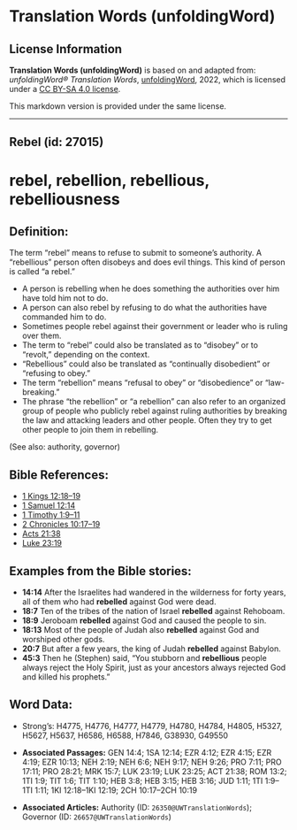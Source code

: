 # Translation Words (unfoldingWord)

## License Information

**Translation Words (unfoldingWord)** is based on and adapted from: _unfoldingWord® Translation Words_, [unfoldingWord](https://unfoldingword.org/utw), 2022, which is licensed under a [CC BY-SA 4.0 license](https://creativecommons.org/licenses/by-sa/4.0/legalcode.en).

This markdown version is provided under the same license.



--------------------------------

## Rebel (id: 27015)

rebel, rebellion, rebellious, rebelliousness
============================================

Definition:
-----------

The term “rebel” means to refuse to submit to someone’s authority. A “rebellious” person often disobeys and does evil things. This kind of person is called “a rebel.”

* A person is rebelling when he does something the authorities over him have told him not to do.
* A person can also rebel by refusing to do what the authorities have commanded him to do.
* Sometimes people rebel against their government or leader who is ruling over them.
* The term to “rebel” could also be translated as to “disobey” or to “revolt,” depending on the context.
* “Rebellious” could also be translated as “continually disobedient” or “refusing to obey.”
* The term “rebellion” means “refusal to obey” or “disobedience” or “law\-breaking.”
* The phrase “the rebellion” or “a rebellion” can also refer to an organized group of people who publicly rebel against ruling authorities by breaking the law and attacking leaders and other people. Often they try to get other people to join them in rebelling.

(See also: authority, governor)

Bible References:
-----------------

* [1 Kings 12:18–19](https://ref.ly/1Kgs12:18-1Kgs12:19)
* [1 Samuel 12:14](https://ref.ly/1Sam12:14)
* [1 Timothy 1:9–11](https://ref.ly/1Tim1:9-1Tim1:11)
* [2 Chronicles 10:17–19](https://ref.ly/2Chr10:17-2Chr10:19)
* [Acts 21:38](https://ref.ly/Acts21:38)
* [Luke 23:19](https://ref.ly/Luke23:19)

Examples from the Bible stories:
--------------------------------

* **14:14** After the Israelites had wandered in the wilderness for forty years, all of them who had **rebelled** against God were dead.
* **18:7** Ten of the tribes of the nation of Israel **rebelled** against Rehoboam.
* **18:9** Jeroboam **rebelled** against God and caused the people to sin.
* **18:13** Most of the people of Judah also **rebelled** against God and worshiped other gods.
* **20:7** But after a few years, the king of Judah **rebelled** against Babylon.
* **45:3** Then he (Stephen) said, “You stubborn and **rebellious** people always reject the Holy Spirit, just as your ancestors always rejected God and killed his prophets.”

Word Data:
----------

* Strong’s: H4775, H4776, H4777, H4779, H4780, H4784, H4805, H5327, H5627, H5637, H6586, H6588, H7846, G38930, G49550

* **Associated Passages:** GEN 14:4; 1SA 12:14; EZR 4:12; EZR 4:15; EZR 4:19; EZR 10:13; NEH 2:19; NEH 6:6; NEH 9:17; NEH 9:26; PRO 7:11; PRO 17:11; PRO 28:21; MRK 15:7; LUK 23:19; LUK 23:25; ACT 21:38; ROM 13:2; 1TI 1:9; TIT 1:6; TIT 1:10; HEB 3:8; HEB 3:15; HEB 3:16; JUD 1:11; 1TI 1:9–1TI 1:11; 1KI 12:18–1KI 12:19; 2CH 10:17–2CH 10:19
* **Associated Articles:** Authority (ID: `26350@UWTranslationWords`); Governor (ID: `26657@UWTranslationWords`)

